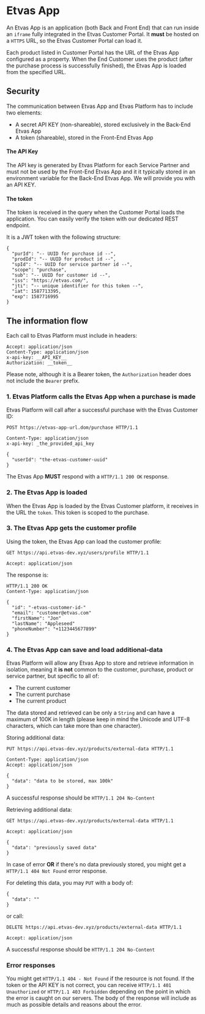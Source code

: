 # Etvas App

An Etvas App is an application (both Back and Front End) that can run inside an `iframe` fully integrated in the Etvas Customer Portal. It **must** be hosted on a `HTTPS` URL, so the Etvas Customer Portal can load it.

Each product listed in Customer Portal has the URL of the Etvas App configured as a property. When the End Customer uses the product (after the purchase process is successfully finished), the Etvas App is loaded from the specified URL.

## Security

The communication between Etvas App and Etvas Platform has to include two elements:

- A secret API KEY (non-shareable), stored exclusively in the Back-End Etvas App
- A token (shareable), stored in the Front-End Etvas App

#### The API Key

The API key is generated by Etvas Platform for each Service Partner and must not be used by the Front-End Etvas App and it it typically stored in an environment variable for the Back-End Etvas App. We will provide you with an API KEY.

#### The token

The token is received in the query when the Customer Portal loads the application. You can easily verify the token with our dedicated REST endpoint.

It is a JWT token with the following structure:

```
{
  "purId": "-- UUID for purchase id --",
  "prodId": "-- UUID for product id --",
  "spId": "-- UUID for service partner id --",
  "scope": "purchase",
  "sub": "-- UUID for customer id --",
  "iss": "https://etvas.com/",
  "jti": "-- unique identifier for this token --",
  "iat": 1587713395,
  "exp": 1587716995
}
```

## The information flow

Each call to Etvas Platform must include in headers:

```
Accept: application/json
Content-Type: application/json
x-api-key: __API_KEY__
Authorization: __token__
```

Please note, although it is a Bearer token, the `Authorization` header does not include the `Bearer` prefix.

### 1. Etvas Platform calls the Etvas App when a purchase is made

Etvas Platform will call after a successful purchase with the Etvas Customer ID:

```
POST https://etvas-app-url.dom/purchase HTTP/1.1

Content-Type: application/json
x-api-key: _the_provided_api_key

{
  "userId": "the-etvas-customer-uuid"
}
```

The Etvas App **MUST** respond with a `HTTP/1.1 200 OK` response.

### 2. The Etvas App is loaded

When the Etvas App is loaded by the Etvas Customer platform, it receives in the URL the `token`. This token is scoped to the purchase.

### 3. The Etvas App gets the customer profile

Using the token, the Etvas App can load the customer profile:

```
GET https://api.etvas-dev.xyz/users/profile HTTP/1.1

Accept: application/json
```

The response is:

```
HTTP/1.1 200 OK
Content-Type: application/json

{
  "id": "-etvas-customer-id-"
  "email": "customer@etvas.com"
  "firstName": "Jon"
  "lastName": "Appleseed"
  "phoneNumber": "+1123445677899"
}
```

### 4. The Etvas App can save and load additional-data

Etvas Platform will allow any Etvas App to store and retrieve information in isolation, meaning it **is not** common to the customer, purchase, product or service partner, but specific to all of:

- The current customer
- The current purchase
- The current product

The data stored and retrieved can be only a `String` and can have a maximum of 100K in length (please keep in mind the Unicode and UTF-8 characters, which can take more than one character).

Storing additional data:

```
PUT https://api.etvas-dev.xyz/products/external-data HTTP/1.1

Content-Type: application/json
Accept: application/json

{
  "data": "data to be stored, max 100k"
}
```

A successful response should be `HTTP/1.1 204 No-Content`

Retrieving additional data:

```
GET https://api.etvas-dev.xyz/products/external-data HTTP/1.1

Accept: application/json

{
  "data": "previously saved data"
}
```

In case of error **OR** if there's no data previously stored, you might get a `HTTP/1.1 404 Not Found` error response.

For deleting this data, you may `PUT` with a body of:

```
{
  "data": ""
}
```

or call:

```
DELETE https://api.etvas-dev.xyz/products/external-data HTTP/1.1

Accept: application/json
```

A successful response should be `HTTP/1.1 204 No-Content`

### Error responses

You might get `HTTP/1.1 404 - Not Found` if the resource is not found. If the token or the API KEY is not correct, you can receive `HTTP/1.1 401 Unauthorized` or `HTTP/1.1 403 Forbidden` depending on the point in which the error is caught on our servers. The body of the response will include as much as possible details and reasons about the error.
